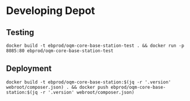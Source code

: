 # Developing Depot

## Testing

`docker build -t ebprod/oqm-core-base-station-test . && docker run -p 8085:80 ebprod/oqm-core-base-station-test`

## Deployment

`docker build -t ebprod/oqm-core-base-station:$(jq -r '.version' webroot/composer.json) . && docker push ebprod/oqm-core-base-station:$(jq -r '.version' webroot/composer.json)`
